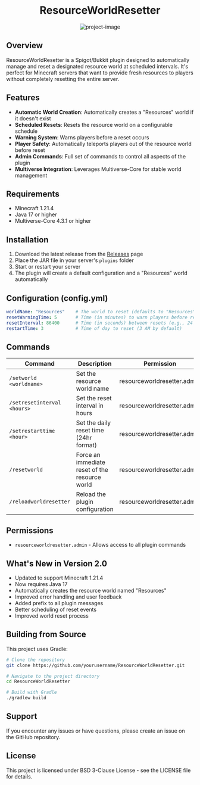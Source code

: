 <h1 align="center">ResourceWorldResetter</h1>

<p align="center">
  <img src="https://files.catbox.moe/xhfveh.png" alt="project-image">
</p>

## Overview
ResourceWorldResetter is a Spigot/Bukkit plugin designed to automatically manage and reset a designated resource world at scheduled intervals. It's perfect for Minecraft servers that want to provide fresh resources to players without completely resetting the entire server.

## Features
- **Automatic World Creation**: Automatically creates a "Resources" world if it doesn't exist
- **Scheduled Resets**: Resets the resource world on a configurable schedule
- **Warning System**: Warns players before a reset occurs
- **Player Safety**: Automatically teleports players out of the resource world before reset
- **Admin Commands**: Full set of commands to control all aspects of the plugin
- **Multiverse Integration**: Leverages Multiverse-Core for stable world management

## Requirements
- Minecraft 1.21.4
- Java 17 or higher
- Multiverse-Core 4.3.1 or higher

## Installation
1. Download the latest release from the [Releases](https://github.com/yourusername/ResourceWorldResetter/releases) page
2. Place the JAR file in your server's `plugins` folder
3. Start or restart your server
4. The plugin will create a default configuration and a "Resources" world automatically

## Configuration (config.yml)
```yaml
worldName: "Resources"    # The world to reset (defaults to "Resources")
resetWarningTime: 5       # Time (in minutes) to warn players before reset
resetInterval: 86400      # Time (in seconds) between resets (e.g., 24 hours = 86400)
restartTime: 3            # Time of day to reset (3 AM by default)
```

## Commands
| Command | Description | Permission |
|---------|-------------|------------|
| `/setworld <worldname>` | Set the resource world name | resourceworldresetter.admin |
| `/setresetinterval <hours>` | Set the reset interval in hours | resourceworldresetter.admin |
| `/setrestarttime <hour>` | Set the daily reset time (24hr format) | resourceworldresetter.admin |
| `/resetworld` | Force an immediate reset of the resource world | resourceworldresetter.admin |
| `/reloadworldresetter` | Reload the plugin configuration | resourceworldresetter.admin |

## Permissions
- `resourceworldresetter.admin` - Allows access to all plugin commands

## What's New in Version 2.0
- Updated to support Minecraft 1.21.4
- Now requires Java 17
- Automatically creates the resource world named "Resources"
- Improved error handling and user feedback
- Added prefix to all plugin messages
- Better scheduling of reset events
- Improved world reset process

## Building from Source
This project uses Gradle:

```bash
# Clone the repository
git clone https://github.com/yourusername/ResourceWorldResetter.git

# Navigate to the project directory
cd ResourceWorldResetter

# Build with Gradle
./gradlew build
```

## Support
If you encounter any issues or have questions, please create an issue on the GitHub repository.

## License
This project is licensed under BSD 3-Clause License - see the LICENSE file for details.
